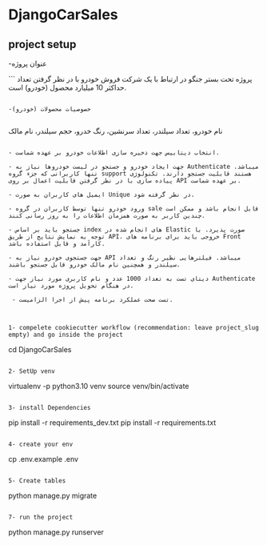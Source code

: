 # DjangoCarSales

## project setup

-عنوان پروژه

‍‍‍```
پروژه تحت بستر جنگو در ارتباط با یک شرکت فروش خودرو با در نظر گرفتن تعداد حداکثر 10 میلیارد محصول (خودرو) است. 

```

-خصوصیات محصولات (خودرو)


```
 نام خودرو، تعداد سیلندر، تعداد سرنشین، رنگ خدرو، حجم سیلندر، نام مالک
```

- انتخاب دیتابیس جهت ذخیره سازی اطلاعات خودرو بر عهده شماست.

- جهت ایجاد خودرو و جستجو در لیست خودروها نیاز به Authenticate میباشد. تنها کاربرانی که جزء گروه support هستند قابلیت جستجو دارند. تکنولوژی پیاده سازی با در نظر گرفتن قابلیت اعمال بر روی API بر عهده شماست.

- ایمیل های کاربران به صورت Unique در نظر گرفته شود.

- ورود خودرو تنها توسط کاربران در گروه sale قابل انجام باشد و ممکن است چندین کاربر به صورت همزمان اطلاعات را به روز رسانی کنند.

- جستجو باید بر اساس index های انجام شده در Elastic صورت پذیرد. با توجه به نمایش نتایج از طریق API، خروجی باید برای برنامه های Front کارآمد و قابل استفاده باشد.

- جهت جستجوی خودرو نیاز به API میباشد. فیلترهایی نظیر رنگ و تعداد سیلندر و همچنین نام مالک خودرو قابل جستجو باشند.

- دیتای تست به تعداد 1000 عدد و نام کاربری مورد نیاز جهت Authenticate در هنگام تحویل پروژه مورد نیاز است.

 - تست صحت عملکرد برنامه پیش از اجرا الزامیست.



1- compelete cookiecutter workflow (recommendation: leave project_slug empty) and go inside the project
```
cd DjangoCarSales
```

2- SetUp venv
```
virtualenv -p python3.10 venv
source venv/bin/activate
```

3- install Dependencies
```
pip install -r requirements_dev.txt
pip install -r requirements.txt
```

4- create your env
```
cp .env.example .env
```

5- Create tables
```
python manage.py migrate
```

7- run the project
```
python manage.py runserver
```# django_car_sales
